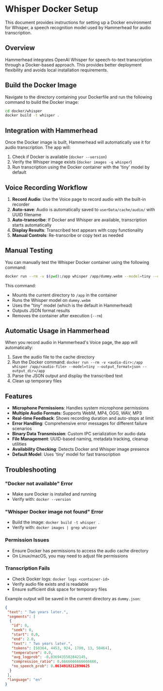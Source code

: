 # Whisper Docker Setup

This document provides instructions for setting up a Docker environment for Whisper, a speech recognition model used by Hammerhead for audio transcription.

## Overview

Hammerhead integrates OpenAI Whisper for speech-to-text transcription through a Docker-based approach. This provides better deployment flexibility and avoids local installation requirements.

## Build the Docker Image

Navigate to the directory containing your Dockerfile and run the following command to build the Docker image:

```bash
cd docker/whisper
docker build -t whisper .
```

## Integration with Hammerhead

Once the Docker image is built, Hammerhead will automatically use it for audio transcription. The app will:

1. Check if Docker is available (`docker --version`)
2. Verify the Whisper image exists (`docker images -q whisper`)
3. Run transcription using the Docker container with the 'tiny' model by default

## Voice Recording Workflow

1. **Record Audio**: Use the Voice page to record audio with the built-in recorder
2. **Auto-save**: Audio is automatically saved to `userData/cache/audio/` with UUID filename
3. **Auto-transcribe**: If Docker and Whisper are available, transcription starts automatically
4. **Display Results**: Transcribed text appears with copy functionality
5. **Manual Controls**: Re-transcribe or copy text as needed

## Manual Testing

You can manually test the Whisper Docker container using the following command:

```bash
docker run --rm -v $(pwd):/app whisper /app/dummy.webm --model=tiny --output_format=json --language=en --output_dir=/app
```

This command:

- Mounts the current directory to `/app` in the container
- Runs the Whisper model on `dummy.webm`
- Uses the "tiny" model (which is the default in Hammerhead)
- Outputs JSON format results
- Removes the container after execution (`--rm`)

## Automatic Usage in Hammerhead

When you record audio in Hammerhead's Voice page, the app will automatically:

1. Save the audio file to the cache directory
2. Run the Docker command: `docker run --rm -v <audio-dir>:/app whisper /app/<audio-file> --model=tiny --output_format=json --output_dir=/app`
3. Parse the JSON output and display the transcribed text
4. Clean up temporary files

## Features

- **Microphone Permissions**: Handles system microphone permissions
- **Multiple Audio Formats**: Supports WebM, MP4, OGG, WAV, MP3
- **Real-time Feedback**: Shows recording duration and auto-stops at limit
- **Error Handling**: Comprehensive error messages for different failure scenarios
- **Binary Data Transmission**: Custom IPC serialization for audio data
- **File Management**: UUID-based naming, metadata tracking, cleanup utilities
- **Availability Checking**: Detects Docker and Whisper image presence
- **Default Model**: Uses 'tiny' model for fast transcription

## Troubleshooting

### "Docker not available" Error

- Make sure Docker is installed and running
- Verify with: `docker --version`

### "Whisper Docker image not found" Error

- Build the image: `docker build -t whisper .`
- Verify with: `docker images | grep whisper`

### Permission Issues

- Ensure Docker has permissions to access the audio cache directory
- On Linux/macOS, you may need to adjust file permissions

### Transcription Fails

- Check Docker logs: `docker logs <container-id>`
- Verify audio file exists and is readable
- Ensure sufficient disk space for temporary files

Example output will be saved in the current directory as `dummy.json`:

```json
{
 "text": " Two years later.",
 "segments": [
  {
   "id": 0,
   "seek": 0,
   "start": 0.0,
   "end": 2.0,
   "text": " Two years later.",
   "tokens": [50364, 4453, 924, 1780, 13, 50464],
   "temperature": 0.0,
   "avg_logprob": -0.8369435582842145,
   "compression_ratio": 0.6666666666666666,
   "no_speech_prob": 0.0634918212890625
  }
 ],
 "language": "en"
}
```
